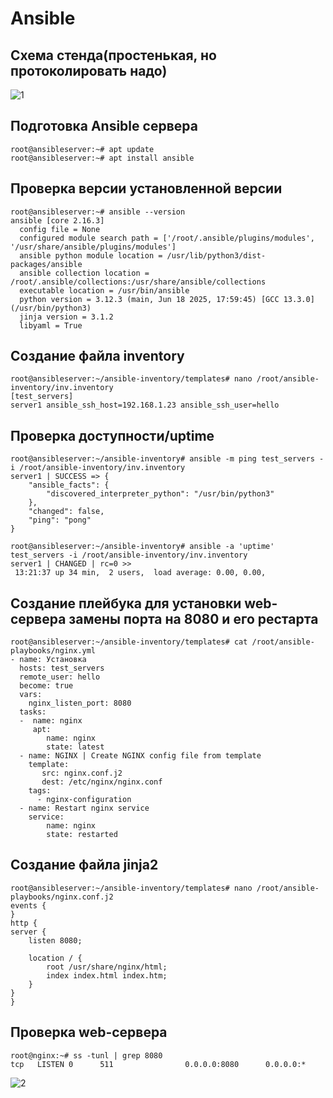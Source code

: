 # Ansible
## Схема стенда(простенькая, но протоколировать надо)
![1](screen/3.png)
## Подготовка Ansible сервера
```
root@ansibleserver:~# apt update
root@ansibleserver:~# apt install ansible
```
## Проверка версии установленной версии
```
root@ansibleserver:~# ansible --version
ansible [core 2.16.3]
  config file = None
  configured module search path = ['/root/.ansible/plugins/modules', '/usr/share/ansible/plugins/modules']
  ansible python module location = /usr/lib/python3/dist-packages/ansible
  ansible collection location = /root/.ansible/collections:/usr/share/ansible/collections
  executable location = /usr/bin/ansible
  python version = 3.12.3 (main, Jun 18 2025, 17:59:45) [GCC 13.3.0] (/usr/bin/python3)
  jinja version = 3.1.2
  libyaml = True
```
## Создание файла inventory 
```
root@ansibleserver:~/ansible-inventory/templates# nano /root/ansible-inventory/inv.inventory
[test_servers]
server1 ansible_ssh_host=192.168.1.23 ansible_ssh_user=hello
```
## Проверка доступности/uptime
```
root@ansibleserver:~/ansible-inventory# ansible -m ping test_servers -i /root/ansible-inventory/inv.inventory
server1 | SUCCESS => {
    "ansible_facts": {
        "discovered_interpreter_python": "/usr/bin/python3"
    },
    "changed": false,
    "ping": "pong"
}

root@ansibleserver:~/ansible-inventory# ansible -a 'uptime' test_servers -i /root/ansible-inventory/inv.inventory
server1 | CHANGED | rc=0 >>
 13:21:37 up 34 min,  2 users,  load average: 0.00, 0.00, 
```
## Создание плейбука для установки web-сервера замены порта на 8080 и его рестарта
```
root@ansibleserver:~/ansible-inventory/templates# cat /root/ansible-playbooks/nginx.yml
- name: Установка
  hosts: test_servers
  remote_user: hello
  become: true
  vars:
    nginx_listen_port: 8080
  tasks:
  -  name: nginx
     apt:
        name: nginx
        state: latest
  - name: NGINX | Create NGINX config file from template
    template:
       src: nginx.conf.j2
       dest: /etc/nginx/nginx.conf
    tags:
      - nginx-configuration
  - name: Restart nginx service
    service:
        name: nginx
        state: restarted
```
## Создание файла jinja2
```
root@ansibleserver:~/ansible-inventory/templates# nano /root/ansible-playbooks/nginx.conf.j2
events {
}
http {
server {
    listen 8080;

    location / {
        root /usr/share/nginx/html;
        index index.html index.htm;
    }
}
}
```
## Проверка web-сервера
```
root@nginx:~# ss -tunl | grep 8080
tcp   LISTEN 0      511                0.0.0.0:8080      0.0.0.0:*
```
![2](screen/2.png)
